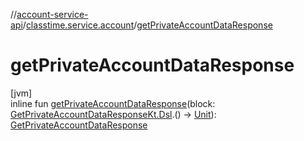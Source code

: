 //[account-service-api](../../index.md)/[classtime.service.account](index.md)/[getPrivateAccountDataResponse](get-private-account-data-response.md)

# getPrivateAccountDataResponse

[jvm]\
inline fun [getPrivateAccountDataResponse](get-private-account-data-response.md)(block: [GetPrivateAccountDataResponseKt.Dsl](-get-private-account-data-response-kt/-dsl/index.md).() -&gt; [Unit](https://kotlinlang.org/api/latest/jvm/stdlib/kotlin/-unit/index.html)): [GetPrivateAccountDataResponse](-get-private-account-data-response/index.md)
